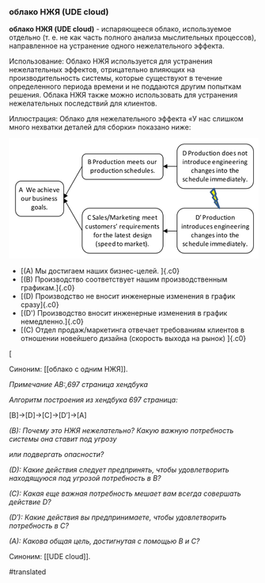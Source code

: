 ### облако НЖЯ (UDE cloud)

**облако НЖЯ (UDE cloud)** - испаряющееся облако, используемое отдельно (т. е. не как часть полного анализа мыслительных процессов), направленное на устранение одного нежелательного эффекта.

Использование: Облако НЖЯ используется для устранения нежелательных эффектов, отрицательно влияющих на производительность системы, которые существуют в течение определенного периода времени и не поддаются другим попыткам решения. Облака НЖЯ также можно использовать для устранения нежелательных последствий для клиентов.

Иллюстрация: Облако для нежелательного эффекта «У нас слишком много нехватки деталей для сборки» показано ниже:

![](images/image96.png)

-   [(A) Мы достигаем наших бизнес-целей. ]{.c0}
-   [(B) Производство соответствует нашим производственным графикам.]{.c0}
-   [(D) Производство не вносит инженерные изменения в график сразу]{.c0}
-   [(D') Производство вносит инженерные изменения в график немедленно.]{.c0}
-   [(C) Отдел продаж/маркетинга отвечает требованиям клиентов в отношении новейшего дизайна (скорость выхода на рынок) ]{.c0}

\[

Синоним: [[облако с одним НЖЯ]].

*Примечание АВ:,697 страница хендбука*

*Алгоритм построения из хендбука 697 страница:*

\[B\]-\>\[D\]-\>\[C\]-\>\[D′\]-\>\[A\]

*(B): Почему это НЖЯ нежелательно? Какую важную потребность системы она ставит под угрозу*

*или подвергать опасности?*

*(D): Какие действия следует предпринять, чтобы удовлетворить находящуюся под угрозой потребность в B?*

*(C): Какая еще важная потребность мешает вам всегда совершать действие D?*

*(D′): Какие действия вы предпринимаете, чтобы удовлетворить потребность в C?*

*(A): Какова общая цель, достигнутая с помощью B и C?*

Синоним: [[UDE cloud]].

#translated
